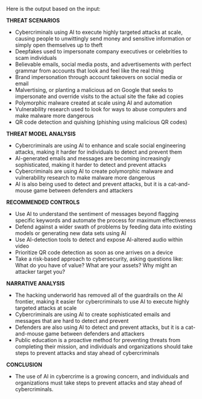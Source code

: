 Here is the output based on the input:

**THREAT SCENARIOS**

* Cybercriminals using AI to execute highly targeted attacks at scale, causing people to unwittingly send money and sensitive information or simply open themselves up to theft
* Deepfakes used to impersonate company executives or celebrities to scam individuals
* Believable emails, social media posts, and advertisements with perfect grammar from accounts that look and feel like the real thing
* Brand impersonation through account takeovers on social media or email
* Malvertising, or planting a malicious ad on Google that seeks to impersonate and override visits to the actual site the fake ad copies
* Polymorphic malware created at scale using AI and automation
* Vulnerability research used to look for ways to abuse computers and make malware more dangerous
* QR code detection and quishing (phishing using malicious QR codes)

**THREAT MODEL ANALYSIS**

* Cybercriminals are using AI to enhance and scale social engineering attacks, making it harder for individuals to detect and prevent them
* AI-generated emails and messages are becoming increasingly sophisticated, making it harder to detect and prevent attacks
* Cybercriminals are using AI to create polymorphic malware and vulnerability research to make malware more dangerous
* AI is also being used to detect and prevent attacks, but it is a cat-and-mouse game between defenders and attackers

**RECOMMENDED CONTROLS**

* Use AI to understand the sentiment of messages beyond flagging specific keywords and automate the process for maximum effectiveness
* Defend against a wider swath of problems by feeding data into existing models or generating new data sets using AI
* Use AI-detection tools to detect and expose AI-altered audio within video
* Prioritize QR code detection as soon as one arrives on a device
* Take a risk-based approach to cybersecurity, asking questions like: What do you have of value? What are your assets? Why might an attacker target you?

**NARRATIVE ANALYSIS**

* The hacking underworld has removed all of the guardrails on the AI frontier, making it easier for cybercriminals to use AI to execute highly targeted attacks at scale
* Cybercriminals are using AI to create sophisticated emails and messages that are hard to detect and prevent
* Defenders are also using AI to detect and prevent attacks, but it is a cat-and-mouse game between defenders and attackers
* Public education is a proactive method for preventing threats from completing their mission, and individuals and organizations should take steps to prevent attacks and stay ahead of cybercriminals

**CONCLUSION**

* The use of AI in cybercrime is a growing concern, and individuals and organizations must take steps to prevent attacks and stay ahead of cybercriminals.
